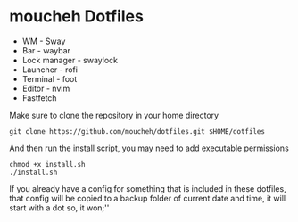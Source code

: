 # moucheh Dotfiles

- WM - Sway
- Bar - waybar
- Lock manager - swaylock
- Launcher - rofi
- Terminal - foot
- Editor - nvim
- Fastfetch

Make sure to clone the repository in your home directory

    
    git clone https://github.com/moucheh/dotfiles.git $HOME/dotfiles
    

And then run the install script, you may need to add executable permissions


    chmod +x install.sh
    ./install.sh


If you already have a config for something that is included in these dotfiles, that config will be copied to a backup folder of current date and time, it will start with a dot so, it won;''
